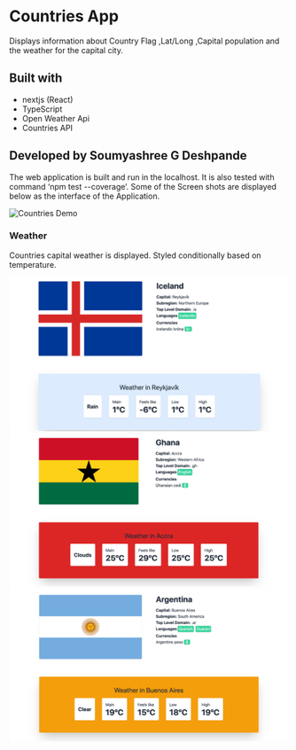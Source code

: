 # Countries App

Displays information about Country Flag ,Lat/Long ,Capital population and the weather for the capital city.

## Built with 

- nextjs (React)
- TypeScript
- Open Weather Api
- Countries API

## Developed by Soumyashree G Deshpande

The web application is built and run in the localhost.
It is also tested with command ‘npm test --coverage’.
Some of the Screen shots are displayed below as the interface of the Application.

![Countries Demo](/public/countries.gif)

### Weather

Countries capital weather is displayed. Styled conditionally based on temperature.

![Screenshot 1](/public/s1.png)
![Screenshot 2](/public/s2.png)
![Screenshot 3](/public/s3.png)
